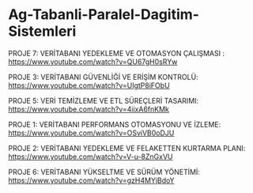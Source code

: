 # Ag-Tabanli-Paralel-Dagitim-Sistemleri

PROJE 7: VERİTABANI YEDEKLEME VE OTOMASYON ÇALIŞMASI : https://www.youtube.com/watch?v=QU67gH0sRYw

PROJE 3: VERİTABANI GÜVENLİĞİ VE ERİŞİM KONTROLÜ: https://www.youtube.com/watch?v=UIgtP8iFObU

PROJE 5: VERİ TEMİZLEME VE ETL SÜREÇLERİ TASARIMI: https://www.youtube.com/watch?v=4iixA6fnKMk

PROJE 1: VERİTABANI PERFORMANS OTOMASYONU VE İZLEME: https://www.youtube.com/watch?v=OSviVB0oDJU

PROJE 2: VERİTABANI YEDEKLEME VE FELAKETTEN KURTARMA PLANI: https://www.youtube.com/watch?v=V-u-8ZnGxVU

PROJE 6: VERİTABANI YÜKSELTME VE SÜRÜM YÖNETİMİ: https://www.youtube.com/watch?v=gzH4MYjBdoY
